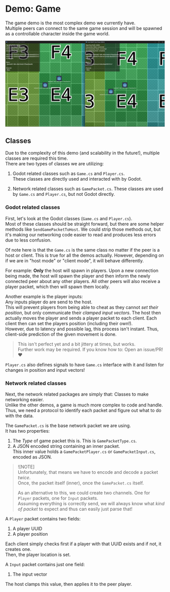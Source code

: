 # Demo: Game

The game demo is the most complex demo we currently have.  
Multiple peers can connect to the same game session and will be spawned as a controllable character inside the game world.

![Demo: Game](../../.github/images/DemoGame.png)

## Classes

Due to the complexity of this demo (and scalability in the future!), multiple classes are required this time.  
There are two types of classes we are utilizing:

1. Godot related classes such as `Game.cs` and `Player.cs`.  
   These classes are directly used and interacted with by Godot.

1. Network related classes such as `GamePacket.cs`.
   These classes are used by `Game.cs` and `Player.cs`, but not Godot directly.

### Godot related classes

First, let's look at the Godot classes (`Game.cs` and `Player.cs`).  
Most of these classes should be straight forward, but there are some helper methods like `SendGamePacketToHost`.
We could strip those methods out, but it's making our networking code easier to read and produces less errors due to less confusion.

Of note here is that the `Game.cs` is the same class no matter if the peer is a host or client.
This is true for all the demos actually.
However, depending on if we are in "host mode" or "client mode", it will behave differently.

For example: **Only** the host will spawn in players.
Upon a new connection being made, the host will spawn the player and then inform the newly connected peer about any other players.
All other peers will also receive a player packet, which then will spawn them locally.

Another example is the player inputs:  
Any inputs player do are send to the host.  
This will prevent players from being able to cheat as they cannot _set their position_, but only communicate their _clamped input vectors_.
The host then actually moves the player and sends a player packet to each client.
Each client then can set the players position (including their own!).  
However, due to latency and possible lag, this process isn't instant.
Thus, client-side prediction of the given movement is done.

> This isn't perfect yet and a bit jittery at times, but works.  
> Further work may be required. If you know how to: Open an issue/PR! ❤️

`Player.cs` also defines signals to have `Game.cs` interface with it and listen for changes in position and input vectors!

### Network related classes

Next, the network related packages are simply that: Classes to make networking easier.  
Unlike the other demos, a game is much more complex to code and handle.
Thus, we need a protocol to identify each packet and figure out what to do with the data.

The `GamePacket.cs` is the base network packet we are using.  
It has two properties:

1. The _Type_ of game packet this is. This is `GamePacketType.cs`.
2. A JSON encoded string containing an inner packet.  
   This inner value holds a `GamePacketPlayer.cs` or `GamePacketInput.cs`, encoded as JSON.

> ![NOTE]  
> Unfortunately, that means we have to encode and decode a packet _twice_.  
> Once, the packet itself (inner), once the `GamePacket.cs` itself.
>
> As an alternative to this, we could create two channels.
> One for `Player` packets, one for `Input` packets.  
> Assuming everything is correctly send, we will always know what _kind of packet_ to expect and thus can easily just parse that!

A `Player` packet contains two fields:

1. A player UUID
2. A player position

Each client simply checks first if a player with that UUID exists and if not, it creates one.  
Then, the player location is set.

A `Input` packet contains just one field:

1. The input vector

The host clamps this value, then applies it to the peer player.
